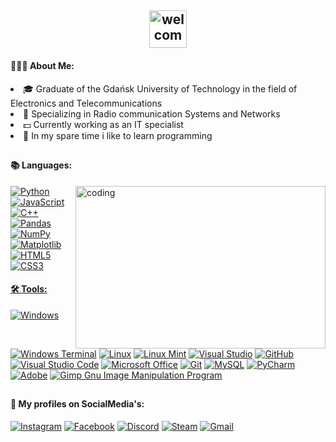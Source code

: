 <h2 align="center"><img alt="welcome" height="60" src="https://i.imgur.com/ZYbdkzK.png"></h2>
<h4> 👨🏻‍💻 About Me: </h4>

<li>🎓 Graduate of the Gdańsk University of Technology in the field of Electronics and Telecommunications</li>
<li>📡 Specializing in Radio communication Systems and Networks</li>
<li>💵 Currently working as an IT specialist</li>
<li>💾 In my spare time i like to learn programming</li>
<h2></h2>
<h4 align="left">📚 Languages:</h4>
<img align="right" alt="coding" width="400" height="260" src="https://media.tenor.com/GfSX-u7VGM4AAAAC/coding.gif">
<p align="left"> 
<a href="https://www.python.org/"><img alt="Python" src="https://img.shields.io/badge/python-3670A0?style=for-the-badge&logo=python&logoColor=ffdd54"> 
<a href="https://www.javascript.com/"><img alt="JavaScript" src="https://img.shields.io/badge/javascript-%23323330.svg?style=for-the-badge&logo=javascript&logoColor=%23F7DF1E">
<a href="https://devdocs.io/cpp/"><img alt="C++" src="https://img.shields.io/badge/c++-%2300599C.svg?style=for-the-badge&logo=c%2B%2B&logoColor=white">
<a href="https://pandas.pydata.org/docs/index.html"><img alt="Pandas" src="https://img.shields.io/badge/pandas-%23150458.svg?style=for-the-badge&logo=pandas&logoColor=white"> 
<a href="https://numpy.org/doc/"><img alt="NumPy" src="https://img.shields.io/badge/numpy-%23013243.svg?style=for-the-badge&logo=numpy&logoColor=white"> 
<a href="https://matplotlib.org/stable/index.html"><img alt="Matplotlib" src="https://img.shields.io/badge/Matplotlib-%23ffffff.svg?style=for-the-badge&logo=Matplotlib&logoColor=black"> 
<a href="https://developer.mozilla.org/en-US/docs/Web/HTML"><img alt="HTML5" src="https://img.shields.io/badge/html5-%23E34F26.svg?style=for-the-badge&logo=html5&logoColor=white">
<a href="https://developer.mozilla.org/en-US/docs/Web/CSS"><img alt="CSS3" src="https://img.shields.io/badge/css3-%231572B6.svg?style=for-the-badge&logo=css3&logoColor=white">
</p> 
<h4 align="left">🛠️ Tools:</h4>
<p align="left"> 
<a href="https://www.microsoft.com"><img alt="Windows" src="https://img.shields.io/badge/Windows-0078D6?style=for-the-badge&logo=windows&logoColor=white"></a>
<a href="https://learn.microsoft.com/en-us/windows/terminal/"><img alt="Windows Terminal" src="https://img.shields.io/badge/Windows%20Terminal-%234D4D4D.svg?style=for-the-badge&logo=windows-terminal&logoColor=white"></a> 
<a href="https://docs.kernel.org/"><img alt="Linux" src="https://img.shields.io/badge/Linux-FCC624?style=for-the-badge&logo=linux&logoColor=black"></a>
<a href="https://linuxmint.com/documentation.php"><img alt="Linux Mint" src="https://img.shields.io/badge/Linux%20Mint-87CF3E?style=for-the-badge&logo=Linux%20Mint&logoColor=white"></a>
<a href="https://visualstudio.microsoft.com/pl/"><img alt="Visual Studio" src="https://img.shields.io/badge/Visual%20Studio-5C2D91.svg?style=for-the-badge&logo=visual-studio&logoColor=white"></a>
<a href="https://github.com/"><img alt="GitHub" src="https://img.shields.io/badge/github-%23121011.svg?style=for-the-badge&logo=github&logoColor=white"></a>
<a href="https://code.visualstudio.com/"><img alt="Visual Studio Code" src="https://img.shields.io/badge/Visual%20Studio%20Code-0078d7.svg?style=for-the-badge&logo=visual-studio-code&logoColor=white"></a>
<a href="https://www.microsoft.com/pl-pl/microsoft-365"><img alt="Microsoft Office" src="https://img.shields.io/badge/Microsoft_Office-D83B01?style=for-the-badge&logo=microsoft-office&logoColor=white"></a>
<a href="https://git-scm.com/docs/git"><img alt="Git" src="https://img.shields.io/badge/git-%23F05033.svg?style=for-the-badge&logo=git&logoColor=white"></a>
<a href="https://www.mysql.com/"><img alt="MySQL" src="https://img.shields.io/badge/mysql-%2300f.svg?style=for-the-badge&logo=mysql&logoColor=white"></a>
<a href="https://www.jetbrains.com/pycharm/"><img alt="PyCharm" src="https://img.shields.io/badge/pycharm-143?style=for-the-badge&logo=pycharm&logoColor=black&color=black&labelColor=green"></a>
<a href="https://www.adobe.com/"><img alt="Adobe" src="https://img.shields.io/badge/adobe-%23FF0000.svg?style=for-the-badge&logo=adobe&logoColor=white"></a>
<a href="https://www.gimp.org/"><img alt="Gimp Gnu Image Manipulation Program" src="https://img.shields.io/badge/Gimp-657D8B?style=for-the-badge&logo=gimp&logoColor=FFFFFF"></a>

<h2></h2>
<h4>📸 My profiles on SocialMedia's:</h4>
<a href="https://www.instagram.com/mancys/" target="blank"><img alt="Instagram" src="https://img.shields.io/badge/Instagram-%23E4405F.svg?style=for-the-badge&logo=Instagram&logoColor=white"></a>
<a href="https://www.facebook.com/cinek4/" target="_blank"><img alt="Facebook" src="https://img.shields.io/badge/Facebook-%231877F2.svg?style=for-the-badge&logo=Facebook&logoColor=white"></a>
<a href="https://discord.com/users/457589778171559936" target="_blank"><img alt="Discord" src="https://img.shields.io/badge/Discord-%235865F2.svg?style=for-the-badge&logo=discord&logoColor=white"></a>
<a href="https://steamcommunity.com/id/wariaaat/" target="_blank"><img alt="Steam" src="https://img.shields.io/badge/steam-%23000000.svg?style=for-the-badge&logo=steam&logoColor=white"></a>
<a href="mailto:cinekmail1993@gmail.com" target="_blank"><img alt="Gmail" src="https://img.shields.io/badge/Gmail-D14836?style=for-the-badge&logo=gmail&logoColor=white"></a>




</p>

